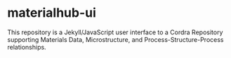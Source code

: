 # materialhub-ui

This repository is a Jekyll/JavaScript user interface to a Cordra Repository supporting Materials Data, Microstructure, and Process-Structure-Process relationships. 